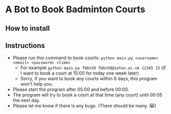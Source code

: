 # A Bot to Book Badminton Courts

## How to install

## Instructions
- Please run this command to book courts: `python main.py <username> <email> <password> <time>`
    - For example `python main.py fb6n50 fb6n50@soton.ac.uk 12345 15` (if I want to book a court at 15:00 for today one week later)
    - Sorry, if you want to book any courts within 6 days, this program won't help you.
- Please start the program after 05:00 and before 00:00. 
- The program will try to book a court at that time (any court) until 00:05 the next day.
- Please let me know if there is any bugs. (There should be many. 😹)